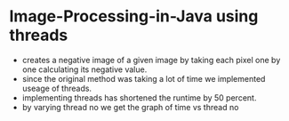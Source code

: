 # Image-Processing-in-Java using threads 

* creates a negative image of a given image by taking each pixel one by one calculating its negative value.
* since the original method was taking a lot of time we implemented useage of threads.
* implementing threads has shortened the runtime by 50 percent.
* by varying thread no we get the graph of time vs thread no
